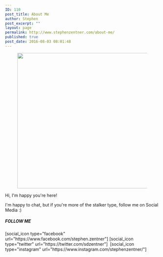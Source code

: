 ```yaml
---
ID: 110
post_title: About Me
author: Stephen
post_excerpt: ""
layout: page
permalink: http://www.stephenzentner.com/about-me/
published: true
post_date: 2016-08-03 08:01:48
---
```

<!-- wp:image {"id":572,"align":"center","width":465,"height":442} -->
<figure class="wp-block-image aligncenter is-resized"><img class="wp-image-572 alignleft" src="http://www.stephenzentner.com/wp-content/uploads/2018/09/stephen_headshot_500px.png" alt="" width="465" height="442" /></figure>
<!-- /wp:image -->
<p style="text-align: left;">Hi, I'm happy you're here!</p>
<p style="text-align: left;">I'm happy to chat, but if you're more of the stalker type, follow me on Social Media :) </p>
<h5 class="center" style="text-align: left;">FOLLOW ME</h5>
<p style="text-align: left;">[social_icon type="facebook" url="https://www.facebook.com/stephen.zentner"] [social_icon type="twitter" url="https://twitter.com/sdzentner"]  [social_icon type="instagram" url="https://www.instagram.com/stephenzentner/"] </p>